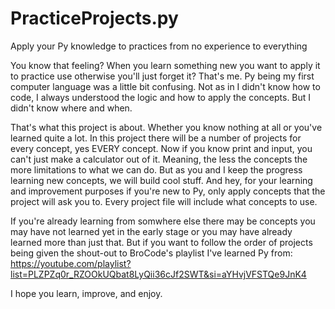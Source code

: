 # PracticeProjects.py
Apply your Py knowledge to practices from no experience to everything

You know that feeling? When you learn something new you want to apply it to practice use otherwise you'll just forget it? That's me. Py being my first computer language was a little bit confusing. Not as in I didn't know how to code, I always understood the logic and how to apply the concepts. But I didn't know where and when. 

That's what this project is about. Whether you know nothing at all or you've learned quite a lot. In this project there will be a number of projects for every concept, yes EVERY concept. Now if you know print and input, you can't just make a calculator out of it. Meaning, the less the concepts the more limitations to what we can do. But as you and I keep the progress learning new concepts, we will build cool stuff. And hey, for your learning and improvement purposes if you're new to Py, only apply concepts that the project will ask you to. Every project file will include what concepts to use.

If you're already learning from somwhere else there may be concepts you may have not learned yet in the early stage or you may have already learned more than just that. But if you want to follow the order of projects being given the shout-out to BroCode's playlist I've learned Py from: https://youtube.com/playlist?list=PLZPZq0r_RZOOkUQbat8LyQii36cJf2SWT&si=aYHvjVFSTQe9JnK4

I hope you learn, improve, and enjoy.
